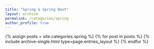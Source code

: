 ```yaml
---
title: "Spring & Spring Boot"
layout: archive
permalink: /categories/spring
author_profile: true
---
```

{% assign posts = site.categories.spring %}
{% for post in posts %} {% include archive-single.html type=page.entries_layout %} {% endfor %}